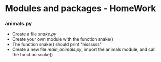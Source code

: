 # Modules and packages - HomeWork

### animals.py

- Create a file *snake.py*
- Create your own module with the function snake()
- The function snake() should print "hissssss"
- Create a new file *main_animals.py*, import the animals module, and call the function snake()
